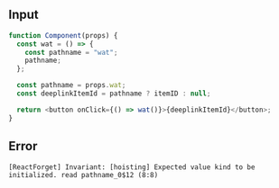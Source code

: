 
## Input

```javascript
function Component(props) {
  const wat = () => {
    const pathname = "wat";
    pathname;
  };

  const pathname = props.wat;
  const deeplinkItemId = pathname ? itemID : null;

  return <button onClick={() => wat()}>{deeplinkItemId}</button>;
}

```


## Error

```
[ReactForget] Invariant: [hoisting] Expected value kind to be initialized. read pathname_0$12 (8:8)
```
          
      